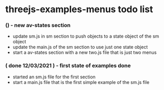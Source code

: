 # threejs-examples-menus todo list

### () - new av-states section
* update sm.js in sm section to push objects to a state object of the sm object
* update the main.js of the sm section to use just one state object
* start a av-states section with a new two.js file that is just two menus

### ( done 12/03/2021 ) - first state of examples done
* started an sm.js file for the first section
* start a main.js file that is the first simple example of the sm.js file
